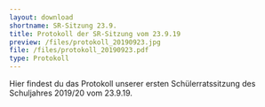 ```yaml
---
layout: download
shortname: SR-Sitzung 23.9.
title: Protokoll der SR-Sitzung vom 23.9.19
preview: /files/protokoll_20190923.jpg
file: /files/protokoll_20190923.pdf
type: Protokoll
---
```

Hier findest du das Protokoll unserer ersten Schülerratssitzung des Schuljahres 2019/20 vom 23.9.19.
